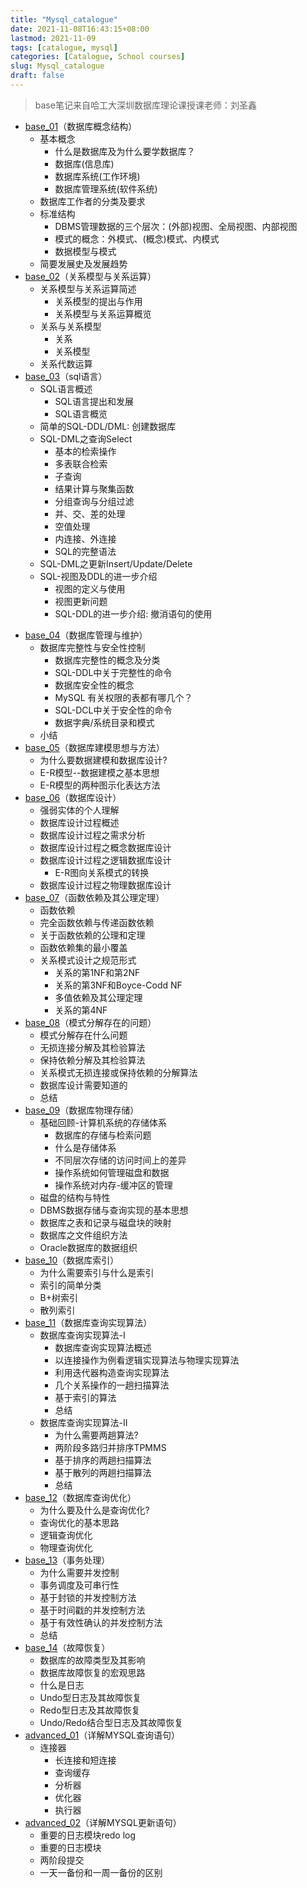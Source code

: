 ```yaml
---
title: "Mysql_catalogue"
date: 2021-11-08T16:43:15+08:00
lastmod: 2021-11-09
tags: [catalogue, mysql]
categories: [Catalogue, School courses]
slug: Mysql_catalogue
draft: false
---
```

>base笔记来自哈工大深圳数据库理论课授课老师：刘圣鑫
* [base_01](https://qizhengzou.github.io/2021/mysql-conceptual-structure/)（数据库概念结构）
    * 基本概念
        * 什么是数据库及为什么要学数据库？
        * 数据库(信息库)
        * 数据库系统(工作环境)
        * 数据库管理系统(软件系统)
    * 数据库工作者的分类及要求
    * 标准结构
        * DBMS管理数据的三个层次：(外部)视图、全局视图、内部视图
        * 模式的概念：外模式、(概念)模式、内模式
        * 数据模型与模式
    * 简要发展史及发展趋势
* [base_02](https://qizhengzou.github.io/2021/mysql-relational-model-and-relational-operation./)（关系模型与关系运算）
    * 关系模型与关系运算简述
        * 关系模型的提出与作用
        * 关系模型与关系运算概览
    * 关系与关系模型
        * 关系
        * 关系模型
    * 关系代数运算
* [base_03](https://qizhengzou.github.io/2021/sql/)（sql语言）
    - SQL语言概述
        - SQL语言提出和发展
        - SQL语言概览
    - 简单的SQL-DDL/DML: 创建数据库
    - SQL-DML之查询Select
        - 基本的检索操作
        - 多表联合检索
        - 子查询
        - 结果计算与聚集函数
        - 分组查询与分组过滤
        - 并、交、差的处理
        - 空值处理
        - 内连接、外连接
        - SQL的完整语法
    - SQL-DML之更新Insert/Update/Delete
    - SQL-视图及DDL的进一步介绍
        - 视图的定义与使用
        - 视图更新问题
        - SQL-DDL的进一步介绍: 撤消语句的使用
- [base_04](https://qizhengzou.github.io/2021/database-management-and-maintenance/)（数据库管理与维护）
    - 数据库完整性与安全性控制
        - 数据库完整性的概念及分类
        - SQL-DDL中关于完整性的命令
        - 数据库安全性的概念
        - MySQL 有关权限的表都有哪几个？
        - SQL-DCL中关于安全性的命令
        - 数据字典/系统目录和模式
    - 小结
- [base_05](https://qizhengzou.github.io/2021/ideas-and-methods-of-data-modeling/)（数据库建模思想与方法）
    - 为什么要数据建模和数据库设计?
    - E-R模型--数据建模之基本思想
    - E-R模型的两种图示化表达方法
- [base_06](https://qizhengzou.github.io/2021/database-design/)（数据库设计）
    - 强弱实体的个人理解
    - 数据库设计过程概述
    - 数据库设计过程之需求分析
    - 数据库设计过程之概念数据库设计
    - 数据库设计过程之逻辑数据库设计
        - E-R图向关系模式的转换
    - 数据库设计过程之物理数据库设计
- [base_07](https://qizhengzou.github.io/2021/functional-dependence-and-its-axiom-theorem/)（函数依赖及其公理定理）
    - 函数依赖
    - 完全函数依赖与传递函数依赖
    - 关于函数依赖的公理和定理
    - 函数依赖集的最小覆盖
    - 关系模式设计之规范形式
        - 关系的第1NF和第2NF
        - 关系的第3NF和Boyce-Codd NF
        - 多值依赖及其公理定理
        - 关系的第4NF
- [base_08](https://qizhengzou.github.io/2021/problems-in-schema-decomposition/)（模式分解存在的问题）
    - 模式分解存在什么问题
    - 无损连接分解及其检验算法
    - 保持依赖分解及其检验算法
    - 关系模式无损连接或保持依赖的分解算法
    - 数据库设计需要知道的
    - 总结
- [base_09](https://qizhengzou.github.io/2021/database-physical-storage/)（数据库物理存储）
    - 基础回顾-计算机系统的存储体系
        - 数据库的存储与检索问题
        - 什么是存储体系
        - 不同层次存储的访问时间上的差异
        - 操作系统如何管理磁盘和数据
        - 操作系统对内存-缓冲区的管理
    - 磁盘的结构与特性
    - DBMS数据存储与查询实现的基本思想
    - 数据库之表和记录与磁盘块的映射
    - 数据库之文件组织方法
    - Oracle数据库的数据组织
- [base_10](https://qizhengzou.github.io/2021/database-index/)（数据库索引）
    - 为什么需要索引与什么是索引
    - 索引的简单分类
    - B+树索引
    - 散列索引
- [base_11](https://qizhengzou.github.io/2021/database-query-implementation-algorithm/)（数据库查询实现算法）
    - 数据库查询实现算法-I
        - 数据库查询实现算法概述
        - 以连接操作为例看逻辑实现算法与物理实现算法
        - 利用迭代器构造查询实现算法
        - 几个关系操作的一趟扫描算法
        - 基于索引的算法
        - 总结
    - 数据库查询实现算法-II
        - 为什么需要两趟算法? 
        - 两阶段多路归并排序TPMMS
        - 基于排序的两趟扫描算法
        - 基于散列的两趟扫描算法
        - 总结
- [base_12](https://qizhengzou.github.io/2021/query-optimization/)（数据库查询优化）
    - 为什么要及什么是查询优化?
    - 查询优化的基本思路
    - 逻辑查询优化
    - 物理查询优化
- [base_13](https://qizhengzou.github.io/2021/database-transaction-processing-technology/)（事务处理）
    - 为什么需要并发控制
    - 事务调度及可串行性
    - 基于封锁的并发控制方法
    - 基于时间戳的并发控制方法
    - 基于有效性确认的并发控制方法
    - 总结
- [base_14](https://qizhengzou.github.io/2021/fault-recovery/)（故障恢复）
    - 数据库的故障类型及其影响
    - 数据库故障恢复的宏观思路
    - 什么是日志
    - Undo型日志及其故障恢复
    - Redo型日志及其故障恢复
    - Undo/Redo结合型日志及其故障恢复
- [advanced_01](https://qizhengzou.github.io/2021/a-query-sentence/)（详解MYSQL查询语句）
    - 连接器
        - 长连接和短连接
        - 查询缓存
        - 分析器
        - 优化器
        - 执行器
- [advanced_02](https://qizhengzou.github.io/2021/an-update-sentence/)（详解MYSQL更新语句）
    - 重要的日志模块redo log
    - 重要的日志模块
    - 两阶段提交
    -  一天一备份和一周一备份的区别
    
